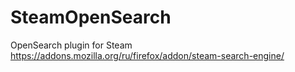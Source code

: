 # SteamOpenSearch
OpenSearch plugin for Steam
https://addons.mozilla.org/ru/firefox/addon/steam-search-engine/
